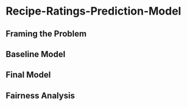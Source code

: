 # Recipe-Ratings-Prediction-Model
## Framing the Problem

## Baseline Model
## Final Model
## Fairness Analysis